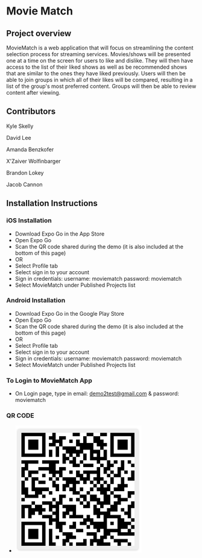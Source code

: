 # Movie Match

## Project overview
MovieMatch is a web application that will focus on streamlining the content selection process for streaming services. Movies/shows will be presented one at a time on the screen for users to like and dislike. They will then have access to the list of their liked shows as well as be recommended shows that are similar to the ones they have liked previously. Users will then be able to join groups in which all of their likes will be compared, resulting in a list of the group's most preferred content. Groups will then be able to review content after viewing.

## Contributors
Kyle Skelly

David Lee

Amanda Benzkofer

X'Zaiver Wolfinbarger

Brandon Lokey

Jacob Cannon

## Installation Instructions


### iOS Installation

  - Download Expo Go in the App Store
  - Open Expo Go
  - Scan the QR code shared during the demo (it is also included at the bottom of this page)
  - OR
  - Select Profile tab
  - Select sign in to your account 
  - Sign in credentials: username: moviematch   password: moviematch
  - Select MovieMatch under Published Projects list
  
### Android Installation
  - Download Expo Go in the Google Play Store
  - Open Expo Go
  - Scan the QR code shared during the demo (it is also included at the bottom of this page)
  - OR
  - Select Profile tab
  - Select sign in to your account 
  - Sign in credentials: username: moviematch   password: moviematch
  - Select MovieMatch under Published Projects list

### To Login to MovieMatch App
  - On Login page, type in email: demo2test@gmail.com & password: moviematch


### QR CODE
  - ![Code](Demo2QRcode.png)
